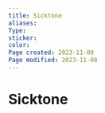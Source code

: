 ```yaml
---
title: Sicktone
aliases: 
Type: 
sticker: 
color: 
Page created: 2023-11-08
Page modified: 2023-11-08
---
```


# Sicktone
